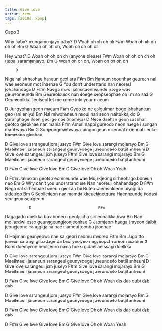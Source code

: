 ```yaml
---
title: Give Love
artist: AKMU
tags: [2010s, kpop]
---
```


Capo 3
 
Why baby? mungamunjayo baby?
D
Woah oh oh oh oh
F#m
Woah oh oh oh oh oh
Bm                         G
Woah oh oh oh, Woah oh oh oh oh
 
Hey what?
D
Woah oh oh oh oh (anyone please)
F#m
Woah oh oh oh oh oh (jebal saramjunjayo)
Bm                         G
Woah oh oh oh, Woah oh oh oh oh
 
         D
Niga nal sirheohae haneun geol ara
       F#m                                  Bm
Naneun seounhae geureon nal wae neoneun mot ihaehae
                     G
You don’t understand nan neoreul johahandago
           D                          F#m
Naega mwol jalmotaenneunde naege wae geureoneunde
                       Bm
Geureolsurok nan doege seopseophae oh i’m so sad
     G
Geureonikka seulseul let me come into your maeum
 
 
D
Jungyohan geon maeum
                 F#m
Gyeolko ne eolgulman bogo johahaneun geo (ani aniya)
Bm
Nal miwohaneun neoui nari seon maltukkajido
G
Saranghage doen geo ige nae (mamiya)
D
Neoe daehan geon sasohan geotdo gieokhae nan mania
F#m
Amuri nappi gureodo neon naege i sungan manhwaya
Bm                                           G
Sunjeongmanhwaya juingongeun maennal maennal ireoke bammada gidohae
 
D
Give love sarangeul jom juseyo
F#m
Give love sarangi mojarayo
Bm                            G
Maeilmaeil jaraneun sarangeul geunyeoege juneundedo batjil anheuni
D
Give love sarangeul jom juseyo
F#m
Give love sarangi mojarayo
Bm                            G
Maeilmaeil jaraneun sarangeul geunyeoege juneundedo batjil anheuni
 
D         F#m
Give love Give love
Bm        G
Give love Oh oh Woah Yeah
 
D                             F#m
Jalmotan geotdo eomneunde wae Mujakjeong sirheohago boneun neo
Bm                          G
Why can’t you understand me Nan neoreul johahandago
         D                           F#m
Nega nal sirheohae haneun geol an hu Buteo saemsotdeon uiyogi da sideulgo
           Bm                       G
Seolledeon nae mamdo kkeuchigetguna Haenneunde ttodasi seulgeumseulgeum
 
               D                               F#m
Dagagado doelkka baraboneun geotjocha sirheohalkka bwa
                             Bm
Nan mollaedwi eseo geunggeungjeonjeonhae
                              G
Jeomjeom haega jimyeon dalbit jeongjeone Yonggiga na nae mameul jeonbu jeonhae
 
 
D
Hajiman geunyeowa nae sai geori neomu meoreo
F#m                                              Bm
Jugo tto juneun sarangi gilbadage da beoryeojyeo nagyeopcheoreom ssahine
G
Bomi doemyeon heulgeuro nama hoksi gidaehae ssagi doelkka
 
D
Give love sarangeul jom juseyo
F#m
Give love sarangi mojarayo
Bm                            G
Maeilmaeil jaraneun sarangeul geunyeoege juneundedo batjil anheuni
D
Give love sarangeul jom juseyo
F#m
Give love sarangi mojarayo
Bm                            G
Maeilmaeil jaraneun sarangeul geunyeoege juneundedo batjil anheuni
 
D         F#m
Give love Give love
Bm        G
Give love Oh oh Woah dis dab dubi dab dab
 
D
Give love sarangeul jom juseyo
F#m
Give love sarangi mojarayo
Bm                            G
Maeilmaeil jaraneun sarangeul geunyeoege juneundedo batjil anheuni
 
 
D         F#m
Give love Give love
Bm        G
Give love Oh oh Woah dis dab dubi dab dab
 
D         F#m
Give love Give love
Bm        G
Give love Oh oh Woah Yeah
 
